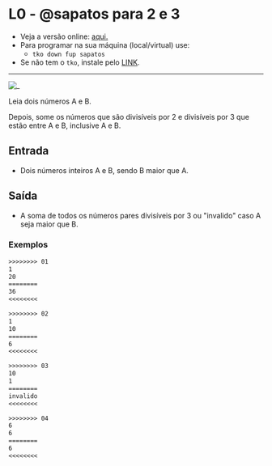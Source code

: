 # L0 - @sapatos para 2 e 3

- Veja a versão online: [aqui.](https://github.com/qxcodefup/arcade/blob/master/base/sapatos/Readme.md)
- Para programar na sua máquina (local/virtual) use:
  - `tko down fup sapatos`
- Se não tem o `tko`, instale pelo [LINK](https://github.com/senapk/tko#tko).

---

![_](https://raw.githubusercontent.com/qxcodefup/arcade/master/base/sapatos/cover.jpg)

Leia dois números A e B.

Depois, some os números que são divisíveis por 2 e divisíveis por 3 que estão entre A e B, inclusive A e B.

## Entrada

- Dois números inteiros A e B, sendo B maior que A.

## Saída

- A soma de todos os números pares divisíveis por 3 ou "invalido" caso A seja maior que B.

### Exemplos

``` txt
>>>>>>>> 01
1
20
========
36
<<<<<<<<

>>>>>>>> 02
1
10
========
6
<<<<<<<<

>>>>>>>> 03
10
1
========
invalido
<<<<<<<<

>>>>>>>> 04
6
6
========
6
<<<<<<<<
```
